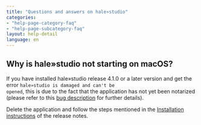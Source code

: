 ```yaml
---
title: "Questions and answers on hale»studio"
categories:
- "help-page-category-faq"
- "help-page-subcategory-faq"
layout: help-detail
language: en
---
```


<h2>Why is hale»studio not starting on macOS?</h2>

If you have installed hale»studio release 4.1.0 or a later version and get the error <code>hale»studio is damaged and can't be opened</code>, this is due to the fact that the application has not yet been notarized (please refer to this <a target="_blank" href="https://github.com/halestudio/hale/issues/908">bug description</a> for further details).

Delete the application and follow the steps mentioned in the <a target="_blank" href="https://github.com/halestudio/hale/releases/tag/4.1.0"> Installation instructions</a> of the release notes.